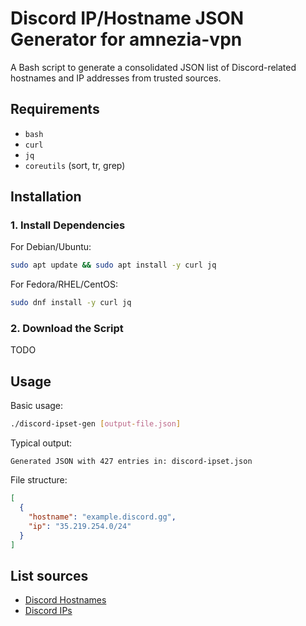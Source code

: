 # Discord IP/Hostname JSON Generator for amnezia-vpn

A Bash script to generate a consolidated JSON list of Discord-related hostnames and IP addresses from trusted sources.

## Requirements
- `bash`
- `curl`
- `jq`
- `coreutils` (sort, tr, grep)

## Installation

### 1. Install Dependencies

For Debian/Ubuntu:
```bash
sudo apt update && sudo apt install -y curl jq
```
For Fedora/RHEL/CentOS:
```bash
sudo dnf install -y curl jq
```
### 2. Download the Script
TODO

## Usage
Basic usage:
```bash
./discord-ipset-gen [output-file.json]
```
Typical output:
```
Generated JSON with 427 entries in: discord-ipset.json
```
File structure:
```json
[
  {
    "hostname": "example.discord.gg",
    "ip": "35.219.254.0/24"
  }
]
```
## List sources
- [Discord Hostnames](https://github.com/Flowseal/zapret-discord-youtube/blob/main/list-discord.txt)
- [Discord IPs](https://github.com/Flowseal/zapret-discord-youtube/blob/main/ipset-discord.txt)
